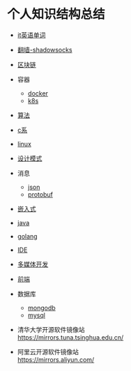 # 个人知识结构总结

* [it英语单词](english/it.words.md)
* [翻墙-shadowsocks](shadowsocks/readme.md)
* [区块链](blockchain/readme.md)
* 容器
  * [docker](container/docker/readme.md)
  * [k8s](container/k8s/readme.md)
* [算法](algorithm/readme.md)
* [c系](c系/readme.md)
* [linux](linux/readme.md)
* [设计模式](design.patten/readme.md)
* 消息
  * [json](message/json/readme.md)
  * [protobuf](message/protobuf/readme.md)
* [嵌入式](embedded/readme.md)
* [java](java/readme.md)
* [golang](golang/readme.md)
* [IDE](ide/readme.md)
* [多媒体开发](multimedia/readme.md)
* [前端](前端/readme.md)
* 数据库
  * [mongodb](database/mongodb/readme.md)
  * [mysql](database/mysql/readme.md)

* 清华大学开源软件镜像站  
  <https://mirrors.tuna.tsinghua.edu.cn/>

* 阿里云开源软件镜像站  
  <https://mirrors.aliyun.com/>
